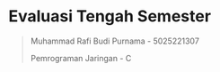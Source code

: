 # Evaluasi Tengah Semester

> Muhammad Rafi Budi Purnama - 5025221307
> 
> Pemrograman Jaringan - C
